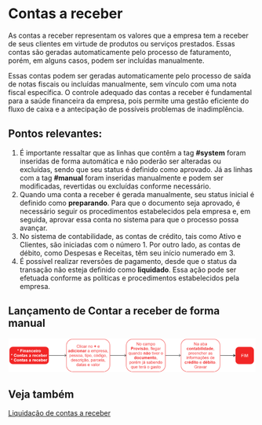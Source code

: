 # Contas a receber

As contas a receber representam os valores que a empresa tem a receber de seus clientes em virtude de produtos ou serviços prestados. Essas contas são geradas automaticamente pelo processo de faturamento, porém, em alguns casos, podem ser incluídas manualmente.

Essas contas podem ser geradas automaticamente pelo processo de saída de notas fiscais ou incluídas manualmente, sem vínculo com uma nota fiscal específica. O controle adequado das contas a receber é fundamental para a saúde financeira da empresa, pois permite uma gestão eficiente do fluxo de caixa e a antecipação de possíveis problemas de inadimplência.

## Pontos relevantes:

1. É importante ressaltar que as linhas que contêm a tag **#system** foram inseridas de forma automática e não poderão ser alteradas ou excluídas, sendo que seu status é definido como aprovado. Já as linhas com a tag **#manual** foram inseridas manualmente e podem ser modificadas, revertidas ou excluídas conforme necessário.
1. Quando uma conta a receber é gerada manualmente, seu status inicial é definido como **preparando**. Para que o documento seja aprovado, é necessário seguir os procedimentos estabelecidos pela empresa e, em seguida, aprovar essa conta no sistema para que o processo possa avançar.
1. No sistema de contabilidade, as contas de crédito, tais como Ativo e Clientes, são iniciadas com o número 1. Por outro lado, as contas de débito, como Despesas e Receitas, têm seu início numerado em 3.
1. É possível realizar reversões de pagamento, desde que o status da transação não esteja definido como **liquidado**. Essa ação pode ser efetuada conforme as políticas e procedimentos estabelecidos pela empresa.

## Lançamento de Contar a receber de forma manual

![Fluxo Contas a receber](receivable.png)

## Veja também

[Liquidação de contas a receber](receivableOpSettle)